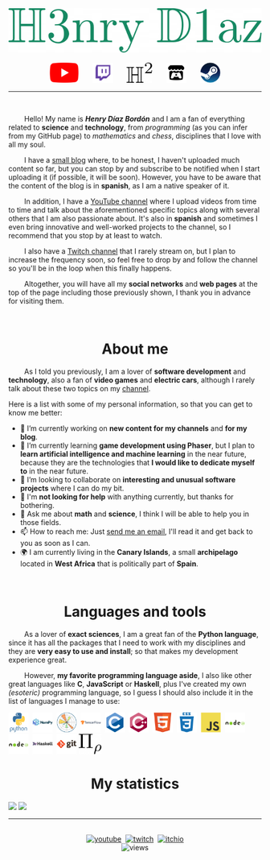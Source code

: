 <div align="center">
    <img src="https://github.com/h3nry-d1az/h3nry-d1az/blob/main/assets/h3nry-d1az.png" alt="h3nry-d1az">
<br>
<br>
    <a href="https://www.youtube.com/channel/UCHcgIehZE12tL777Rx-hHgA"><img src="https://github.com/h3nry-d1az/h3nry-d1az/blob/main/assets/youtube.svg" alt="youtube" height=40px></a>
    &nbsp; &nbsp; &nbsp;
    <a href="https://www.twitch.tv/h3nryd1az"><img src="https://github.com/h3nry-d1az/h3nry-d1az/blob/main/assets/twitch.png" alt="twitch" height=40px></a>
    &nbsp; &nbsp; &nbsp;
    <a href="https://h3nry-d1az.github.io/"><img src="https://github.com/h3nry-d1az/h3nry-d1az/blob/main/assets/blog.png" alt="blog" height=40px></a>
    &nbsp; &nbsp; &nbsp;
    <a href="https://itch.io/profile/h3nry-d1az"><img src="https://github.com/h3nry-d1az/h3nry-d1az/blob/main/assets/itchio.png" alt="itchio" height=40px></a>
    &nbsp; &nbsp; &nbsp;
    <a href="https://steamcommunity.com/id/h3nry-d1az/"><img src="https://github.com/h3nry-d1az/h3nry-d1az/blob/main/assets/steam.svg" alt="steam" height=40px></a>
</div>
<hr>
<br>

&nbsp; &nbsp; &nbsp; &nbsp; Hello! My name is ***Henry Díaz Bordón*** and I am a fan of everything related to **science** and **technology**, from *programming* (as you can infer from my GitHub page) to *mathematics* and *chess*, disciplines that I love with all my soul.

&nbsp; &nbsp; &nbsp; &nbsp; I have a [small blog](https://h3nry-d1az.github.io/) where, to be honest, I haven't uploaded much content so far, but you can stop by and subscribe to be notified when I start uploading it (if possible, it will be soon). However, you have to be aware that the content of the blog is in **spanish**, as I am a native speaker of it.

&nbsp; &nbsp; &nbsp; &nbsp; In addition, I have a [YouTube channel](https://www.youtube.com/channel/UCHcgIehZE12tL777Rx-hHgA) where I upload videos from time to time and talk about the aforementioned specific topics along with several others that I am also passionate about. It's also in **spanish** and sometimes I even bring innovative and well-worked projects to the channel, so I recommend that you stop by at least to watch.

&nbsp; &nbsp; &nbsp; &nbsp; I also have a [Twitch channel](https://www.twitch.tv/h3nryd1az) that I rarely stream on, but I plan to increase the frequency soon, so feel free to drop by and follow the channel so you'll be in the loop when this finally happens.

&nbsp; &nbsp; &nbsp; &nbsp; Altogether, you will have all my **social networks** and **web pages** at the top of the page including those previously shown, I thank you in advance for visiting them.

<br>

<h1 align="center">About me</h1>

&nbsp; &nbsp; &nbsp; &nbsp; As I told you previously, I am a lover of **software development** and **technology**, also a fan of **video games** and **electric cars**, although I rarely talk about these two topics on my [channel](https://www.youtube.com/channel/UCHcgIehZE12tL777Rx-hHgA).

Here is a list with some of my personal information, so that you can get to know me better:
- 🔭 I’m currently working on **new content for my channels** and **for my blog**.
- 🌱 I’m currently learning **game development using Phaser**, but I plan to **learn artificial intelligence and machine learning** in the near future, because they are the technologies that **I would like to dedicate myself to** in the near future.
- 👯 I’m looking to collaborate on **interesting and unusual software projects** where I can do my bit.
- 🤔 I'm **not looking for help** with anything currently, but thanks for bothering.
- 💬 Ask me about **math** and **science**, I think I will be able to help you in those fields.
- 📫 How to reach me: Just [send me an email](mailto:h3nry.d1az.b0rdon@gmail.com), I'll read it and get back to you as soon as I can.
- 🌍 I am currently living in the **Canary Islands**, a small **archipelago** located in **West Africa** that is politically part of **Spain**.

<br>

<h1 align="center"> Languages and tools </h1>

&nbsp; &nbsp; &nbsp; &nbsp; As a lover of **exact sciences**, I am a great fan of the **Python language**, since it has all the packages that I need to work with my disciplines and they are **very easy to use and install**; so that makes my development experience great.

&nbsp; &nbsp; &nbsp; &nbsp; However, **my favorite programming language aside**, I also like other great languages like **C**, **JavaScript** or **Haskell**, plus I've created my own *(esoteric)* programming language, so I guess I should also include it in the list of languages I manage to use:
<div>
  <img src="https://github.com/devicons/devicon/blob/master/icons/python/python-original-wordmark.svg" title="Python" alt="python" width="40" height="40"/>&nbsp;
  <img src="https://github.com/devicons/devicon/blob/master/icons/numpy/numpy-original-wordmark.svg" title="NumPy" alt="numpy" width="40" height="40"/>&nbsp;
  <img src="https://github.com/devicons/devicon/blob/master/icons/matplotlib/matplotlib-original.svg" title="Matplotlib" alt="matplotlib" width="40" height="40"/>&nbsp;
  <img src="https://github.com/devicons/devicon/blob/master/icons/tensorflow/tensorflow-original-wordmark.svg" title="TensorFlow" alt="tensorflow" width="40" height="40"/>&nbsp;
  <img src="https://github.com/devicons/devicon/blob/master/icons/c/c-original.svg" title="c" alt="c" width="40" height="40"/>&nbsp;
  <img src="https://github.com/devicons/devicon/blob/master/icons/cplusplus/cplusplus-original.svg" title="cpp" alt="cpp" width="40" height="40"/>&nbsp;
  <img src="https://github.com/devicons/devicon/blob/master/icons/html5/html5-original.svg" title="HTML5" alt="HTML" width="40" height="40"/>&nbsp;
  <img src="https://github.com/devicons/devicon/blob/master/icons/css3/css3-plain-wordmark.svg"  title="CSS3" alt="CSS" width="40" height="40"/>&nbsp;
  <img src="https://github.com/devicons/devicon/blob/master/icons/javascript/javascript-original.svg" title="JavaScript" alt="JavaScript" width="40" height="40"/>&nbsp;
  <img src="https://github.com/devicons/devicon/blob/master/icons/nodejs/nodejs-original-wordmark.svg" title="NodeJS" alt="NodeJS" width="40" height="40"/>&nbsp;
  <img src="https://github.com/devicons/devicon/blob/master/icons/nodejs/nodejs-original-wordmark.svg" title="NodeJS" alt="NodeJS" width="40" height="40"/>&nbsp;
  <img src="https://github.com/devicons/devicon/blob/master/icons/haskell/haskell-original-wordmark.svg" title="haskell" alt="haskell" width="40" height="40"/>&nbsp;
  <img src="https://github.com/devicons/devicon/blob/master/icons/git/git-original-wordmark.svg" title="Git" **alt="Git" width="40" height="40"/>
  <img src="https://github.com/h3nry-d1az/h3nry-d1az/blob/main/assets/pirho.png" title="𝚷ᵨ" alt="pirho" height=40px>
</div>

<h1 align="center"> My statistics </h1>

<img src="http://github-readme-streak-stats.herokuapp.com?user=h3nry-d1az&theme=highcontrast">
<img src="https://github-readme-stats.vercel.app/api/top-langs/?username=h3nry-d1az">

<br>
<hr>
<br>

<div align="center">
    <a href="https://www.youtube.com/channel/UCHcgIehZE12tL777Rx-hHgA"><img src="https://img.shields.io/badge/YouTube-red?style=for-the-badge&logo=youtube&logoColor=white" alt="youtube"/></a>&nbsp;
    <a href="https://www.twitch.tv/h3nryd1az"><img src="https://img.shields.io/badge/Twitch-purple?style=for-the-badge&logo=twitch&logoColor=white" alt="twitch"/></a>&nbsp;
    <a href="https://itch.io/profile/h3nry-d1az"><img src="https://img.shields.io/badge/Itch.io-black?style=for-the-badge&logo=itch.io&logoColor=white" alt="itchio"/></a>
    <br>
    <img src="https://komarev.com/ghpvc/?username=h3nry-d1az&style=flat-square&color=green" alt="views"/>
</div>